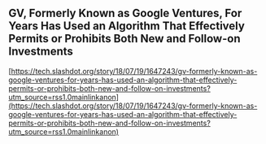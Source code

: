## GV, Formerly Known as Google Ventures, For Years Has Used an Algorithm That Effectively Permits or Prohibits Both New and Follow-on Investments
  
  [https://tech.slashdot.org/story/18/07/19/1647243/gv-formerly-known-as-google-ventures-for-years-has-used-an-algorithm-that-effectively-permits-or-prohibits-both-new-and-follow-on-investments?utm_source=rss1.0mainlinkanon](https://tech.slashdot.org/story/18/07/19/1647243/gv-formerly-known-as-google-ventures-for-years-has-used-an-algorithm-that-effectively-permits-or-prohibits-both-new-and-follow-on-investments?utm_source=rss1.0mainlinkanon)